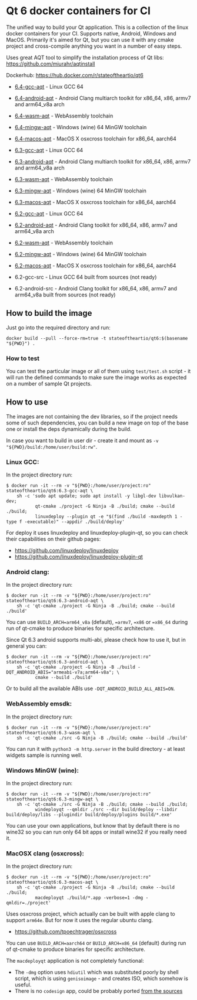 # Qt 6 docker containers for CI

The unified way to build your Qt application. This is a collection of the linux docker containers
for your CI. Supports native, Android, Windows and MacOS. Primarily it's aimed for Qt, but you can
use it with any cmake project and cross-compile anything you want in a number of easy steps.

Uses great AQT tool to simplify the installation process of Qt libs: https://github.com/miurahr/aqtinstall

Dockerhub: https://hub.docker.com/r/stateoftheartio/qt6

* [6.4-gcc-aqt](https://hub.docker.com/r/stateoftheartio/qt6/tags?page=1&name=6.4-gcc-aqt) - Linux GCC 64
* [6.4-android-aqt](https://hub.docker.com/r/stateoftheartio/qt6/tags?page=1&name=6.4-android-aqt) - Android Clang multiarch toolkit for x86_64, x86, armv7 and arm64_v8a arch
* [6.4-wasm-aqt](https://hub.docker.com/r/stateoftheartio/qt6/tags?page=1&name=6.4-wasm-aqt) - WebAssembly toolchain
* [6.4-mingw-aqt](https://hub.docker.com/r/stateoftheartio/qt6/tags?page=1&name=6.4-mingw-aqt) - Windows (wine) 64 MinGW toolchain
* [6.4-macos-aqt](https://hub.docker.com/r/stateoftheartio/qt6/tags?page=1&name=6.4-macos-aqt) - MacOS X osxcross toolchain for x86_64, aarch64

* [6.3-gcc-aqt](https://hub.docker.com/r/stateoftheartio/qt6/tags?page=1&name=6.3-gcc-aqt) - Linux GCC 64
* [6.3-android-aqt](https://hub.docker.com/r/stateoftheartio/qt6/tags?page=1&name=6.3-android-aqt) - Android Clang multiarch toolkit for x86_64, x86, armv7 and arm64_v8a arch
* [6.3-wasm-aqt](https://hub.docker.com/r/stateoftheartio/qt6/tags?page=1&name=6.3-wasm-aqt) - WebAssembly toolchain
* [6.3-mingw-aqt](https://hub.docker.com/r/stateoftheartio/qt6/tags?page=1&name=6.3-mingw-aqt) - Windows (wine) 64 MinGW toolchain
* [6.3-macos-aqt](https://hub.docker.com/r/stateoftheartio/qt6/tags?page=1&name=6.3-macos-aqt) - MacOS X osxcross toolchain for x86_64, aarch64

* [6.2-gcc-aqt](https://hub.docker.com/r/stateoftheartio/qt6/tags?page=1&name=6.2-gcc-aqt) - Linux GCC 64
* [6.2-android-aqt](https://hub.docker.com/r/stateoftheartio/qt6/tags?page=1&name=6.2-android-aqt) - Android Clang toolkit for x86_64, x86, armv7 and arm64_v8a arch
* [6.2-wasm-aqt](https://hub.docker.com/r/stateoftheartio/qt6/tags?page=1&name=6.2-wasm-aqt) - WebAssembly toolchain
* [6.2-mingw-aqt](https://hub.docker.com/r/stateoftheartio/qt6/tags?page=1&name=6.2-mingw-aqt) - Windows (wine) 64 MinGW toolchain
* [6.2-macos-aqt](https://hub.docker.com/r/stateoftheartio/qt6/tags?page=1&name=6.2-macos-aqt) - MacOS X osxcross toolchain for x86_64, aarch64
* 6.2-gcc-src - Linux GCC 64 built from sources (not ready)
* 6.2-android-src - Android Clang toolkit for x86_64, x86, armv7 and arm64_v8a built from sources (not ready)

## How to build the image

Just go into the required directory and run:
```
docker build --pull --force-rm=true -t stateoftheartio/qt6:$(basename "${PWD}") .
```

### How to test

You can test the particular image or all of them using `test/test.sh` script - it will run the
defined commands to make sure the image works as expected on a number of sample Qt projects.

## How to use

The images are not containing the dev libraries, so if the project needs some of such dependencies,
you can build a new image on top of the base one or install the deps dynamically during the build.

In case you want to build in user dir - create it and mount as `-v "${PWD}/build:/home/user/build:rw"`.

### Linux GCC:

In the project directory run:
```
$ docker run -it --rm -v "${PWD}:/home/user/project:ro" stateoftheartio/qt6:6.3-gcc-aqt \
    sh -c 'sudo apt update; sudo apt install -y libgl-dev libvulkan-dev;
           qt-cmake ./project -G Ninja -B ./build; cmake --build ./build;
           linuxdeploy --plugin qt -e "$(find ./build -maxdepth 1 -type f -executable)" --appdir ./build/deploy'
```

For deploy it uses linuxdeploy and linuxdeploy-plugin-qt, so you can check their capabilities on
their github pages:
* https://github.com/linuxdeploy/linuxdeploy
* https://github.com/linuxdeploy/linuxdeploy-plugin-qt

### Android clang:

In the project directory run:
```
$ docker run -it --rm -v "${PWD}:/home/user/project:ro" stateoftheartio/qt6:6.3-android-aqt \
    sh -c 'qt-cmake ./project -G Ninja -B ./build; cmake --build ./build'
```

You can use `BUILD_ARCH=arm64_v8a` (default), `=armv7`, `=x86` or `=x86_64` during run of qt-cmake
to produce binaries for specific architecture.

Since Qt 6.3 android supports multi-abi, please check how to use it, but in general you can:
```
$ docker run -it --rm -v "${PWD}:/home/user/project:ro" stateoftheartio/qt6:6.3-android-aqt \
    sh -c 'qt-cmake ./project -G Ninja -B ./build -DQT_ANDROID_ABIS="armeabi-v7a;arm64-v8a"; \
           cmake --build ./build'
```
Or to build all the available ABIs use `-DQT_ANDROID_BUILD_ALL_ABIS=ON`.

### WebAssembly emsdk:

In the project directory run:
```
$ docker run -it --rm -v "${PWD}:/home/user/project:ro" stateoftheartio/qt6:6.3-wasm-aqt \
    sh -c 'qt-cmake ./src -G Ninja -B ./build; cmake --build ./build'
```

You can run it with `python3 -m http.server` in the build directory - at least widgets sample is
running well.

### Windows MinGW (wine):

In the project directory run:
```
$ docker run -it --rm -v "${PWD}:/home/user/project:ro" stateoftheartio/qt6:6.3-mingw-aqt \
    sh -c 'qt-cmake ./src -G Ninja -B ./build; cmake --build ./build;
           windeployqt --qmldir ./src --dir build/deploy --libdir build/deploy/libs --plugindir build/deploy/plugins build/*.exe'
```

You can use your own applications, but know that by default there is no wine32 so you can run only
64 bit apps or install wine32 if you really need it.

### MacOSX clang (osxcross):

In the project directory run:
```
$ docker run -it --rm -v "${PWD}:/home/user/project:ro" stateoftheartio/qt6:6.3-macos-aqt \
    sh -c 'qt-cmake ./project -G Ninja -B ./build; cmake --build ./build;
           macdeployqt ./build/*.app -verbose=1 -dmg -qmldir=./project'
```

Uses osxcross project, which actually can be built with apple clang to support `arm64e`. But for
now it uses the regular ubuntu clang.
* https://github.com/tpoechtrager/osxcross

You can use `BUILD_ARCH=aarch64` or `BUILD_ARCH=x86_64` (default) during run of qt-cmake to produce
binaries for specific architecture.

The `macdeployqt` application is not completely functional:
* The `-dmg` option uses `hdiutil` which was substituted poorly by shell script, which is using
`genisoimage` - and creates ISO, which somehow is useful.
* There is no `codesign` app, could be probably ported [from the sources](https://opensource.apple.com/source/security_systemkeychain/security_systemkeychain-55191/src/)
